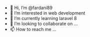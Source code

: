 - 👋 Hi, I’m @fardani89
- 👀 I’m interested in web development
- 🌱 I’m currently learning laravel 8
- 💞️ I’m looking to collaborate on ...
- 📫 How to reach me ...

<!---
fardani89/fardani89 is a ✨ special ✨ repository because its `README.md` (this file) appears on your GitHub profile.
You can click the Preview link to take a look at your changes.
--->
